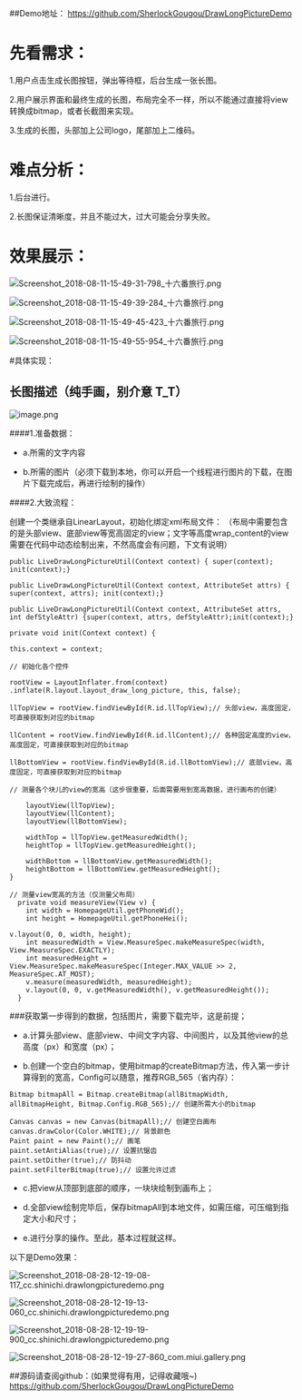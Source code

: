 ##Demo地址：
https://github.com/SherlockGougou/DrawLongPictureDemo

# 先看需求：

1.用户点击生成长图按钮，弹出等待框，后台生成一张长图。

2.用户展示界面和最终生成的长图，布局完全不一样，所以不能通过直接将view转换成bitmap，或者长截图来实现。

3.生成的长图，头部加上公司logo，尾部加上二维码。

# 难点分析：

1.后台进行。

2.长图保证清晰度，并且不能过大，过大可能会分享失败。


# 效果展示：
![Screenshot_2018-08-11-15-49-31-798_十六番旅行.png](https://upload-images.jianshu.io/upload_images/1710902-e3772d34c4612cd7.png?imageMogr2/auto-orient/strip%7CimageView2/2/w/1240)

![Screenshot_2018-08-11-15-49-39-284_十六番旅行.png](https://upload-images.jianshu.io/upload_images/1710902-5529b51a1faf5c88.png?imageMogr2/auto-orient/strip%7CimageView2/2/w/1240)

![Screenshot_2018-08-11-15-49-45-423_十六番旅行.png](https://upload-images.jianshu.io/upload_images/1710902-584274b1e1f19f4c.png?imageMogr2/auto-orient/strip%7CimageView2/2/w/1240)

![Screenshot_2018-08-11-15-49-55-954_十六番旅行.png](https://upload-images.jianshu.io/upload_images/1710902-5a36f13ab4cdacd2.png?imageMogr2/auto-orient/strip%7CimageView2/2/w/1240)


#具体实现：

## 长图描述（纯手画，别介意 T_T）
![image.png](https://upload-images.jianshu.io/upload_images/1710902-3a41ee5a3fde30ce.png?imageMogr2/auto-orient/strip%7CimageView2/2/w/1240)


####1.准备数据：

- a.所需的文字内容

- b.所需的图片（必须下载到本地，你可以开启一个线程进行图片的下载，在图片下载完成后，再进行绘制的操作）

####2.大致流程：

创建一个类继承自LinearLayout，初始化绑定xml布局文件： （布局中需要包含的是头部view、底部view等宽高固定的view；文字等高度wrap_content的view需要在代码中动态绘制出来，不然高度会有问题，下文有说明）

```
public LiveDrawLongPictureUtil(Context context) { super(context); init(context);}

public LiveDrawLongPictureUtil(Context context, AttributeSet attrs) { super(context, attrs); init(context);}

public LiveDrawLongPictureUtil(Context context, AttributeSet attrs, int defStyleAttr) {super(context, attrs, defStyleAttr);init(context);}

private void init(Context context) {

this.context = context;

// 初始化各个控件

rootView = LayoutInflater.from(context) .inflate(R.layout.layout_draw_long_picture, this, false);

llTopView = rootView.findViewById(R.id.llTopView);// 头部view，高度固定，可直接获取到对应的bitmap

llContent = rootView.findViewById(R.id.llContent);// 各种固定高度的view，高度固定，可直接获取到对应的bitmap

llBottomView = rootView.findViewById(R.id.llBottomView);// 底部view，高度固定，可直接获取到对应的bitmap

// 测量各个块儿的view的宽高（这步很重要，后面需要用到宽高数据，进行画布的创建）

    layoutView(llTopView);
    layoutView(llContent);
    layoutView(llBottomView);

    widthTop = llTopView.getMeasuredWidth();
    heightTop = llTopView.getMeasuredHeight();

    widthBottom = llBottomView.getMeasuredWidth();
    heightBottom = llBottomView.getMeasuredHeight();
}

// 测量view宽高的方法（仅测量父布局）
  private void measureView(View v) {
    int width = HomepageUtil.getPhoneWid();
    int height = HomepageUtil.getPhoneHei();

v.layout(0, 0, width, height);
    int measuredWidth = View.MeasureSpec.makeMeasureSpec(width, View.MeasureSpec.EXACTLY);
    int measuredHeight = View.MeasureSpec.makeMeasureSpec(Integer.MAX_VALUE >> 2, MeasureSpec.AT_MOST);
    v.measure(measuredWidth, measuredHeight);
    v.layout(0, 0, v.getMeasuredWidth(), v.getMeasuredHeight());
  }
```
###获取第一步得到的数据，包括图片，需要下载完毕，这是前提；

- a.计算头部view、底部view、中间文字内容、中间图片，以及其他view的总高度（px）和宽度（px）；

- b.创建一个空白的bitmap，使用bitmap的createBitmap方法，传入第一步计算得到的宽高，Config可以随意，推荐RGB_565（省内存）：

```
Bitmap bitmapAll = Bitmap.createBitmap(allBitmapWidth, allBitmapHeight, Bitmap.Config.RGB_565);// 创建所需大小的bitmap

Canvas canvas = new Canvas(bitmapAll);// 创建空白画布
canvas.drawColor(Color.WHITE);// 背景颜色
Paint paint = new Paint();// 画笔
paint.setAntiAlias(true);// 设置抗锯齿
paint.setDither(true);// 防抖动
paint.setFilterBitmap(true);// 设置允许过滤
```
- c.把view从顶部到底部的顺序，一块块绘制到画布上；

- d.全部view绘制完毕后，保存bitmapAll到本地文件，如需压缩，可压缩到指定大小和尺寸；

- e.进行分享的操作。至此，基本过程就这样。 


以下是Demo效果：

![Screenshot_2018-08-28-12-19-08-117_cc.shinichi.drawlongpicturedemo.png](https://upload-images.jianshu.io/upload_images/1710902-874462b6ae9e8702.png?imageMogr2/auto-orient/strip%7CimageView2/2/w/1240)

![Screenshot_2018-08-28-12-19-13-060_cc.shinichi.drawlongpicturedemo.png](https://upload-images.jianshu.io/upload_images/1710902-d871e55723187edd.png?imageMogr2/auto-orient/strip%7CimageView2/2/w/1240)

![Screenshot_2018-08-28-12-19-19-900_cc.shinichi.drawlongpicturedemo.png](https://upload-images.jianshu.io/upload_images/1710902-eac7bed7287fc26a.png?imageMogr2/auto-orient/strip%7CimageView2/2/w/1240)

![Screenshot_2018-08-28-12-19-27-860_com.miui.gallery.png](https://upload-images.jianshu.io/upload_images/1710902-2fb34b1a5c85aa06.png?imageMogr2/auto-orient/strip%7CimageView2/2/w/1240)


##源码请查阅github：(如果觉得有用，记得收藏哦~)
https://github.com/SherlockGougou/DrawLongPictureDemo

